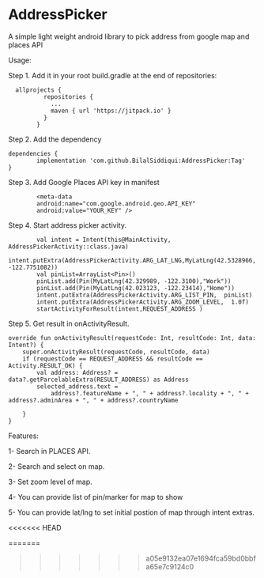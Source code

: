 # AddressPicker
A simple light weight android library to pick address from google map and places API

Usage:

Step 1. Add it in your root build.gradle at the end of repositories:
            
      allprojects {
              repositories {
                ...
                maven { url 'https://jitpack.io' }
              }
            }


Step 2. Add the dependency

	dependencies {
	        implementation 'com.github.BilalSiddiqui:AddressPicker:Tag'
	}

Step 3. Add Google Places API key in manifest

            <meta-data
            android:name="com.google.android.geo.API_KEY"
            android:value="YOUR_KEY" />

Step 4. Start address picker activity.

            val intent = Intent(this@MainActivity, AddressPickerActivity::class.java)
            intent.putExtra(AddressPickerActivity.ARG_LAT_LNG,MyLatLng(42.5328966, -122.7751082))
            val pinList=ArrayList<Pin>()
            pinList.add(Pin(MyLatLng(42.329989, -122.3100),"Work"))
            pinList.add(Pin(MyLatLng(42.023123, -122.23414),"Home"))
            intent.putExtra(AddressPickerActivity.ARG_LIST_PIN,  pinList)
            intent.putExtra(AddressPickerActivity.ARG_ZOOM_LEVEL,  1.0f)
            startActivityForResult(intent,REQUEST_ADDRESS )

Step 5. Get result in onActivityResult.
    
    override fun onActivityResult(requestCode: Int, resultCode: Int, data: Intent?) {
        super.onActivityResult(requestCode, resultCode, data)
        if (requestCode == REQUEST_ADDRESS && resultCode == Activity.RESULT_OK) {
            val address: Address? = data?.getParcelableExtra(RESULT_ADDRESS) as Address
            selected_address.text =
                address?.featureName + ", " + address?.locality + ", " + address?.adminArea + ", " + address?.countryName

        }
    } 

Features:

1- Search in PLACES API.

2- Search and select on map.

3- Set zoom level of map.

4- You can provide list of pin/marker for map to show

5- You can provide lat/lng to set initial postion of map through intent extras.
  

<<<<<<< HEAD
         
=======
         
>>>>>>> a05e9132ea07e1694fca59bd0bbfa65e7c9124c0
